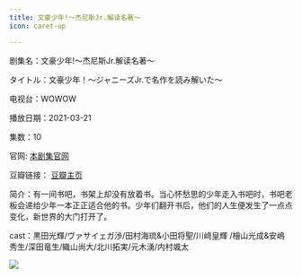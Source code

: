 ```yaml
---
title: 文豪少年!～杰尼斯Jr.解读名著～
icon: caret-up

---
```


剧集名：文豪少年!～杰尼斯Jr.解读名著～

タイトル：文豪少年！～ジャニーズJr.で名作を読み解いた～

电视台：WOWOW

播放日期：2021-03-21

集数：10

官网: [本剧集官网](https://www.wowow.co.jp/detail/172031)

豆瓣链接： [豆瓣主页](https://movie.douban.com/subject/35322368/)


简介：有一间书吧，书架上却没有放着书。当心怀愁思的少年走入书吧时，书吧老板会递给少年一本正正适合他的书。少年们翻开书后，他们的人生便发生了一点点变化，新世界的大门打开了。

cast：黒田光輝/ヴァサイェガ渉/田村海琉&小田将聖/川﨑皇輝 /檜山光成&安嶋秀生/深田竜生/織山尚大/北川拓実/元木湧/内村颯太

![](https://listpic.tsgsanjiao.com/2021/2021whsn.jpg)